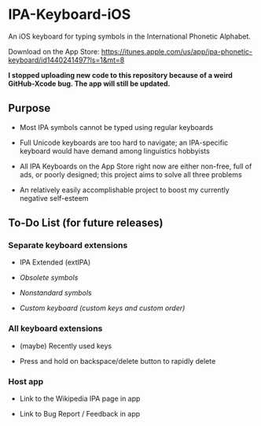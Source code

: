 # IPA-Keyboard-iOS

An iOS keyboard for typing symbols in the International Phonetic Alphabet. 

Download on the App Store: https://itunes.apple.com/us/app/ipa-phonetic-keyboard/id1440241497?ls=1&mt=8

<b>I stopped uploading new code to this repository because of a weird GitHub-Xcode bug. The app will still be updated.</b>

## Purpose

* Most IPA symbols cannot be typed using regular keyboards

* Full Unicode keyboards are too hard to navigate; an IPA-specific keyboard would have demand among linguistics hobbyists

* All IPA Keyboards on the App Store right now are either non-free, full of ads, or poorly designed; this project aims to solve all three problems

* An relatively easily accomplishable project to boost my currently negative self-esteem

## To-Do List (for future releases)

### Separate keyboard extensions

* IPA Extended (extIPA)

* _Obsolete symbols_

* _Nonstandard symbols_

* _Custom keyboard (custom keys and custom order)_

### All keyboard extensions

* (maybe) Recently used keys

* Press and hold on backspace/delete button to rapidly delete

### Host app

* Link to the Wikipedia IPA page in app

* Link to Bug Report / Feedback in app
